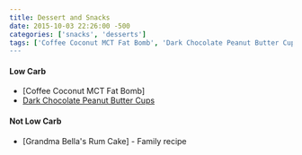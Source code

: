 ```yaml
---
title: Dessert and Snacks
date: 2015-10-03 22:26:00 -500
categories: ['snacks', 'desserts']
tags: ['Coffee Coconut MCT Fat Bomb', 'Dark Chocolate Peanut Butter Cups', 'Grandma Bella', Rum Cake', 'Low Carb', 'Not Low Carb']
---
```


#### Low Carb

-   [Coffee Coconut MCT Fat Bomb]
-   [Dark Chocolate Peanut Butter Cups](http://screwedonstraight.net/keto-diet-peanut-butter-cup-fat-bombs/)



#### Not Low Carb

-   [Grandma Bella\'s Rum Cake] - Family recipe


